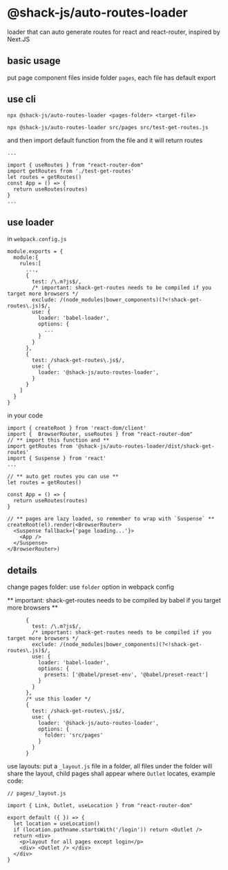 # @shack-js/auto-routes-loader
loader that can auto generate routes for react and react-router, inspired by Next.JS

## basic usage

put page component files inside folder `pages`, each file has default export 

## use cli

`npx @shack-js/auto-routes-loader <pages-folder> <target-file>`

```
npx @shack-js/auto-routes-loader src/pages src/test-get-routes.js

```

and then import default function from the file and it will return routes

```
...

import { useRoutes } from "react-router-dom"
import getRoutes from './test-get-routes'
let routes = getRoutes()
const App = () => {
  return useRoutes(routes)
}
...
```

## use loader

in `webpack.config.js`
```
module.exports = {
  module:{
    rules:[
      ...,
      {
        test: /\.m?js$/,
        /* important: shack-get-routes needs to be compiled if you target more browsers */
        exclude: /(node_modules|bower_components)(?<!shack-get-routes\.js)$/, 
        use: {
          loader: 'babel-loader',
          options: {
            ...
          }
        }
      },
      {
        test: /shack-get-routes\.js$/,
        use: {
          loader: '@shack-js/auto-routes-loader',
        }
      }
    ]
  }
}
```

in your code

```
import { createRoot } from 'react-dom/client'
import {  BrowserRouter, useRoutes } from "react-router-dom"
// ** import this function and **
import getRoutes from '@shack-js/auto-routes-loader/dist/shack-get-routes'
import { Suspense } from 'react'
...

// ** auto get routes you can use **
let routes = getRoutes()

const App = () => {
  return useRoutes(routes)
}

// ** pages are lazy loaded, so remember to wrap with `Suspense` **
createRoot(el).render(<BrowserRouter>
  <Suspense fallback={'page loading...'}>
    <App />
  </Suspense>
</BrowserRouter>)

```

## details

change pages folder: use `folder` option in webpack config

** important: shack-get-routes needs to be compiled by babel if you target more browsers **

```
      {
        test: /\.m?js$/,
        /* important: shack-get-routes needs to be compiled if you target more browsers */
        exclude: /(node_modules|bower_components)(?<!shack-get-routes\.js)$/, 
        use: {
          loader: 'babel-loader',
          options: {
            presets: ['@babel/preset-env', '@babel/preset-react']
          }
        }
      },
      /* use this loader */
      {
        test: /shack-get-routes\.js$/,
        use: {
          loader: '@shack-js/auto-routes-loader',
          options: {
            folder: 'src/pages'
          }
        }
      }
```

use layouts: put a `_layout.js` file in a folder, all files under the folder will share the layout, child pages shall appear where `Outlet` locates, example code:

```
// pages/_layout.js

import { Link, Outlet, useLocation } from "react-router-dom"

export default ({ }) => {
  let location = useLocation()
  if (location.pathname.startsWith('/login')) return <Outlet />
  return <div>
    <p>layout for all pages except login</p>
    <div> <Outlet /> </div>
  </div>
}
```

